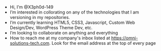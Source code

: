 - Hi, I’m @X3ph0d-149
- I’m interested in collorating on any of the technologies that I am versioning in my repositories.
- I’m currently learning HTML5, CSS3, Javascript, Custom Web Design/Dev, WordPress Theme Dev, etc.
- I’m looking to collaborate on anything and everything
- How to reach me at my company's inbox listed at https://omni-solutions-tech.com. Look for the email address at the top of every page

<!---
X3ph0d-149/X3ph0d-149 is a ✨ special ✨ repository because its `README.md` (this file) appears on your GitHub profile.
You can click the Preview link to take a look at your changes.
--->
